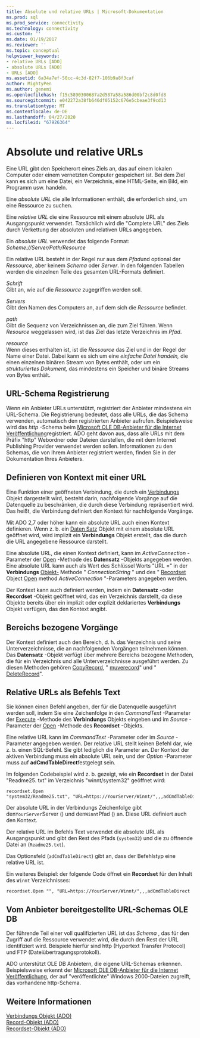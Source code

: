 ```yaml
---
title: Absolute und relative URLs | Microsoft-Dokumentation
ms.prod: sql
ms.prod_service: connectivity
ms.technology: connectivity
ms.custom: ''
ms.date: 01/19/2017
ms.reviewer: ''
ms.topic: conceptual
helpviewer_keywords:
- relative URLs [ADO]
- absolute URLs [ADO]
- URLs [ADO]
ms.assetid: 6a34a7ef-50cc-4c3d-82f7-106b9a8f3caf
author: MightyPen
ms.author: genemi
ms.openlocfilehash: f15c5890300687a2d587a58a586d00bf2c8d0fd8
ms.sourcegitcommit: e042272a38fb646df05152c676e5cbeae3f9cd13
ms.translationtype: MT
ms.contentlocale: de-DE
ms.lasthandoff: 04/27/2020
ms.locfileid: "67926364"
---
```

# <a name="absolute-and-relative-urls"></a>Absolute und relative URLs
Eine URL gibt den Speicherort eines Ziels an, das auf einem lokalen Computer oder einem vernetzten Computer gespeichert ist. Bei dem Ziel kann es sich um eine Datei, ein Verzeichnis, eine HTML-Seite, ein Bild, ein Programm usw. handeln.  
  
 Eine *absolute URL* die alle Informationen enthält, die erforderlich sind, um eine Ressource zu suchen.  
  
 Eine *relative URL* die eine Ressource mit einem absolute URL als Ausgangspunkt verwendet. Tatsächlich wird die "Complete URL" des Ziels durch Verkettung der absoluten und relativen URLs angegeben.  
  
 Ein *absolute URL* verwendet das folgende Format: *Scheme://Server/Path/Resource*  
  
 Ein relative URL besteht in der Regel nur aus dem *Pfad*und optional der *Ressource*, aber keinem *Schema* oder *Server*. In den folgenden Tabellen werden die einzelnen Teile des gesamten URL-Formats definiert.  
  
 *Schrift*  
 Gibt an, wie auf die *Ressource* zugegriffen werden soll.  
  
 *Servers*  
 Gibt den Namen des Computers an, auf dem sich die *Ressource* befindet.  
  
 *path*  
 Gibt die Sequenz von Verzeichnissen an, die zum Ziel führen. Wenn *Resource* weggelassen wird, ist das Ziel das letzte Verzeichnis im *Pfad*.  
  
 *resource*  
 Wenn dieses enthalten ist, ist die *Ressource* das Ziel und in der Regel der Name einer Datei. Dabei kann es sich um eine *einfache Datei handeln,* die einen einzelnen binären Stream von Bytes enthält, oder um ein *strukturiertes Dokument,* das mindestens ein Speicher und binäre Streams von Bytes enthält.  
  
## <a name="url-scheme-registration"></a>URL-Schema Registrierung  
 Wenn ein Anbieter URLs unterstützt, registriert der Anbieter mindestens ein URL-Schema. Die Registrierung bedeutet, dass alle URLs, die das Schema verwenden, automatisch den registrierten Anbieter aufrufen. Beispielsweise wird das *http* -Schema beim [Microsoft OLE DB-Anbieter für die Internet Veröffentlichung](../../../ado/guide/appendixes/microsoft-ole-db-provider-for-internet-publishing.md)registriert. ADO geht davon aus, dass alle URLs mit dem Präfix "http" Webordner oder Dateien darstellen, die mit dem Internet Publishing Provider verwendet werden sollen. Informationen zu den Schemas, die von Ihrem Anbieter registriert werden, finden Sie in der Dokumentation Ihres Anbieters.  
  
## <a name="defining-context-with-a-url"></a>Definieren von Kontext mit einer URL  
 Eine Funktion einer geöffneten Verbindung, die durch ein [Verbindungs](../../../ado/reference/ado-api/connection-object-ado.md) Objekt dargestellt wird, besteht darin, nachfolgende Vorgänge auf die Datenquelle zu beschränken, die durch diese Verbindung repräsentiert wird. Das heißt, die Verbindung definiert den Kontext für nachfolgende Vorgänge.  
  
 Mit ADO 2,7 oder höher kann ein absolute URL auch einen Kontext definieren. Wenn z. b. ein [Daten Satz](../../../ado/reference/ado-api/record-object-ado.md) Objekt mit einem absolute URL geöffnet wird, wird implizit ein **Verbindungs** Objekt erstellt, das die durch die URL angegebene Ressource darstellt.  
  
 Eine absolute URL, die einen Kontext definiert, kann im *ActiveConnection* -Parameter der [Open](../../../ado/reference/ado-api/open-method-ado-record.md) -Methode des **Datensatz** -Objekts angegeben werden. Eine absolute URL kann auch als Wert des Schlüssel Worts "URL =" in der **Verbindungs** [Objekt-](../../../ado/reference/ado-api/open-method-ado-connection.md) Methode " *ConnectionString* " und des " [Recordset](../../../ado/reference/ado-api/recordset-object-ado.md) Object [Open](../../../ado/reference/ado-api/open-method-ado-recordset.md) method *ActiveConnection* "-Parameters angegeben werden.  
  
 Der Kontext kann auch definiert werden, indem ein **Datensatz** -oder **Recordset** -Objekt geöffnet wird, das ein Verzeichnis darstellt, da diese Objekte bereits über ein implizit oder explizit deklariertes **Verbindungs** Objekt verfügen, das den Kontext angibt.  
  
## <a name="scoped-operations"></a>Bereichs bezogene Vorgänge  
 Der Kontext definiert auch den Bereich, d. h. das Verzeichnis und seine Unterverzeichnisse, die an nachfolgenden Vorgängen teilnehmen können. Das **Datensatz** -Objekt verfügt über mehrere Bereichs bezogene Methoden, die für ein Verzeichnis und alle Unterverzeichnisse ausgeführt werden. Zu diesen Methoden gehören [CopyRecord](../../../ado/reference/ado-api/copyrecord-method-ado.md), " [muverecord](../../../ado/reference/ado-api/moverecord-method-ado.md)" und " [DeleteRecord](../../../ado/reference/ado-api/deleterecord-method-ado.md)".  
  
## <a name="relative-urls-as-command-text"></a>Relative URLs als Befehls Text  
 Sie können einen Befehl angeben, der für die Datenquelle ausgeführt werden soll, indem Sie eine Zeichenfolge in den *CommandText* -Parameter der [Execute](../../../ado/reference/ado-api/execute-method-ado-connection.md) -Methode des **Verbindungs** Objekts eingeben und im *Source* -Parameter der [Open](../../../ado/reference/ado-api/open-method-ado-recordset.md) -Methode des **Recordset** -Objekts.  
  
 Eine relative URL kann im *CommandText* -Parameter oder im *Source* -Parameter angegeben werden. Der relative URL stellt keinen Befehl dar, wie z. b. einen SQL-Befehl. Sie gibt lediglich die Parameter an. Der Kontext der aktiven Verbindung muss ein absolute URL sein, und der *Option* -Parameter muss auf **adCmdTableDirect**festgelegt sein.  
  
 Im folgenden Codebeispiel wird z. b. gezeigt, wie ein **Recordset** in der Datei "Readme25. txt" im Verzeichnis "winnt/system32" geöffnet wird:  
  
```  
recordset.Open "system32/Readme25.txt", "URL=https://YourServer/Winnt/",,,adCmdTableDirect  
```  
  
 Der absolute URL in der Verbindungs Zeichenfolge gibt den`YourServer`Server () und den`Winnt`Pfad () an. Diese URL definiert auch den Kontext.  
  
 Der relative URL im Befehls Text verwendet die absolute URL als Ausgangspunkt und gibt den Rest des Pfads (`system32`) und die zu öffnende Datei an (`Readme25.txt`).  
  
 Das Optionsfeld (`adCmdTableDirect`) gibt an, dass der Befehlstyp eine relative URL ist.  
  
 Ein weiteres Beispiel: der folgende Code öffnet ein **Recordset** für den Inhalt des `Winnt` Verzeichnisses:  
  
```  
recordset.Open "", "URL=https://YourServer/Winnt/",,,adCmdTableDirect  
```  
  
## <a name="ole-db-provider-supplied-url-schemes"></a>Vom Anbieter bereitgestellte URL-Schemas OLE DB  
 Der führende Teil einer voll qualifizierten URL ist das *Schema* , das für den Zugriff auf die Ressource verwendet wird, die durch den Rest der URL identifiziert wird. Beispiele hierfür sind http (Hypertext Transfer Protocol) und FTP (Dateiübertragungsprotokoll).  
  
 ADO unterstützt OLE DB Anbietern, die eigene URL-Schemas erkennen. Beispielsweise erkennt der [Microsoft OLE DB-Anbieter für die Internet Veröffentlichung](../../../ado/guide/appendixes/microsoft-ole-db-provider-for-internet-publishing.md)*,* der auf "veröffentlichte" Windows 2000-Dateien zugreift, das vorhandene http-Schema.  
  
## <a name="see-also"></a>Weitere Informationen  
 [Verbindungs Objekt (ADO)](../../../ado/reference/ado-api/connection-object-ado.md)   
 [Record-Objekt (ADO)](../../../ado/reference/ado-api/record-object-ado.md)   
 [Recordset-Objekt (ADO)](../../../ado/reference/ado-api/recordset-object-ado.md)
